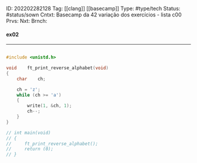 ID: 202202282128
Tag: [[clang]] [[basecamp]]
Type: #type/tech
Status: #status/sown 
Cntxt: Basecamp da 42 variação dos exercícios - lista c00
Prvs: 
Nxt: 
Brnch: 

#### ex02

---

```c

#include <unistd.h>

void    ft_print_reverse_alphabet(void)
{
    char    ch;

    ch = 'z';
    while (ch >= 'a')
    {
        write(1, &ch, 1);
        ch--;
    }
}

// int main(void)
// {
//     ft_print_reverse_alphabet();
//     return (0);
// }

```

